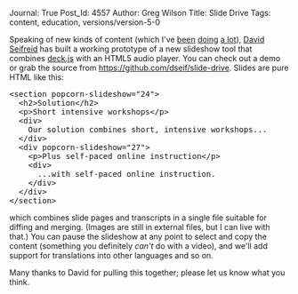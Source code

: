 Journal: True
Post_Id: 4557
Author: Greg Wilson
Title: Slide Drive
Tags: content, education, versions/version-5-0

<p>Speaking of new kinds of content (which I've <a href="|filename|2012-01-26-never-mind-the-content-what-about-the-format.md">been</a> <a href="|filename|2012-02-13-formatting-revisited.md">doing</a> <a href="|filename|2012-02-14-new-kinds-of-content.md">a lot</a>), <a href="http://dseifried.wordpress.com/">David Seifreid</a> has built a working prototype of a new slideshow tool that combines <a href="http://imakewebthings.github.com/deck.js/">deck.js</a> with an HTML5 audio player.  You can check out a demo or grab the source from <a href="https://github.com/dseif/slide-drive">https://github.com/dseif/slide-drive</a>. Slides are pure HTML like this:</p>
<pre>&lt;section popcorn-slideshow="24"&gt;
  &lt;h2&gt;Solution&lt;/h2&gt;
  &lt;p&gt;Short intensive workshops&lt;/p&gt;
  &lt;div&gt;
    Our solution combines short, intensive workshops...
  &lt;/div&gt;
  &lt;div popcorn-slideshow="27"&gt;
    &lt;p&gt;Plus self-paced online instruction&lt;/p&gt;
    &lt;div&gt;
      ...with self-paced online instruction.
    &lt;/div&gt;
  &lt;/div&gt;
&lt;/section&gt;</pre>
<p>which combines slide pages and transcripts in a single file suitable for diffing and merging. (Images are still in external files, but I can live with that.) You can pause the slideshow at any point to select and copy the content (something you definitely <em>can't</em> do with a video), and we'll add support for translations into other languages and so on.</p>
<p>Many thanks to David for pulling this together; please let us know what you think.</p>
